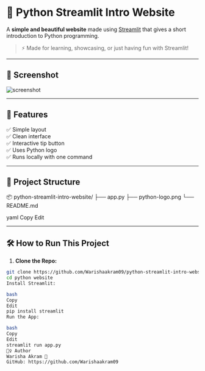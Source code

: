 # 🐍 Python Streamlit Intro Website

A **simple and beautiful website** made using [Streamlit](https://streamlit.io/) that gives a short introduction to Python programming.

> ⚡ Made for learning, showcasing, or just having fun with Streamlit!

---

## 📸 Screenshot

![screenshot](https://www.python.org/static/community_logos/python-logo.png)

---

## 🚀 Features

✅ Simple layout  
✅ Clean interface  
✅ Interactive tip button  
✅ Uses Python logo  
✅ Runs locally with one command  

---

## 📁 Project Structure

📦 python-streamlit-intro-website/ ├── app.py ├── python-logo.png └── README.md

yaml
Copy
Edit

---

## 🛠️ How to Run This Project

1. **Clone the Repo:**

```bash
git clone https://github.com/Warishaakram09/python-streamlit-intro-website
cd python website
Install Streamlit:

bash
Copy
Edit
pip install streamlit
Run the App:

bash
Copy
Edit
streamlit run app.py
🙋‍♀️ Author
Warisha Akram 💜
GitHub: https://github.com/Warishaakram09
